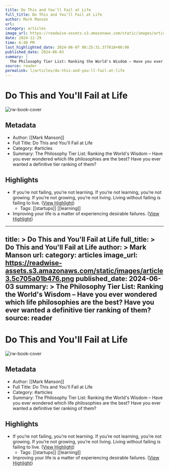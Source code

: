```yaml
---
title: Do This and You'll Fail at Life
full_title: Do This and You'll Fail at Life
author: Mark Manson
url: 
category: articles
image_url: https://readwise-assets.s3.amazonaws.com/static/images/article3.5c705a01b476.png
date: 2024-12-29
time: 6:40 PM
last_highlighted_date: 2024-06-07 08:25:31.377618+00:00
published_date: 2024-06-03
summary: |
  The Philosophy Tier List: Ranking the World's Wisdom – Have you ever wondered which life philosophies are the best? Have you ever wanted a definitive tier ranking of them?
source: reader
permalink: l/articles/do-this-and-you-ll-fail-at-life
---
```

# Do This and You'll Fail at Life

![rw-book-cover](https://readwise-assets.s3.amazonaws.com/static/images/article3.5c705a01b476.png)

## Metadata
- Author: [[Mark Manson]]
- Full Title: Do This and You'll Fail at Life
- Category: #articles
- Summary: The Philosophy Tier List: Ranking the World's Wisdom – Have you ever wondered which life philosophies are the best? Have you ever wanted a definitive tier ranking of them?

## Highlights
- If you’re not failing, you’re not learning. If you’re not learning, you’re not growing. If you’re not growing, you’re not living.
  Living without failing is failing to live. ([View Highlight](https://read.readwise.io/read/01hzrwv06sqf2tbjvggnvam9nb))
    - Tags: [[startups]] [[learning]] 
- Improving your life is a matter of experiencing desirable failures. ([View Highlight](https://read.readwise.io/read/01hzrwv3841t1xw2a0rwfy29ts))


---
title: >
  Do This and You'll Fail at Life
full_title: >
  Do This and You'll Fail at Life
author: >
  Mark Manson
url: 
category: articles
image_url: https://readwise-assets.s3.amazonaws.com/static/images/article3.5c705a01b476.png
published_date: 2024-06-03
summary: >
  The Philosophy Tier List: Ranking the World's Wisdom – Have you ever wondered which life philosophies are the best? Have you ever wanted a definitive tier ranking of them?
source: reader
---
# Do This and You'll Fail at Life

![rw-book-cover](https://readwise-assets.s3.amazonaws.com/static/images/article3.5c705a01b476.png)

## Metadata
- Author: [[Mark Manson]]
- Full Title: Do This and You'll Fail at Life
- Category: #articles
- Summary: The Philosophy Tier List: Ranking the World's Wisdom – Have you ever wondered which life philosophies are the best? Have you ever wanted a definitive tier ranking of them?

## Highlights
- If you’re not failing, you’re not learning. If you’re not learning, you’re not growing. If you’re not growing, you’re not living.
  Living without failing is failing to live. ([View Highlight](https://read.readwise.io/read/01hzrwv06sqf2tbjvggnvam9nb))
    - Tags: [[startups]] [[learning]] 
- Improving your life is a matter of experiencing desirable failures. ([View Highlight](https://read.readwise.io/read/01hzrwv3841t1xw2a0rwfy29ts))


